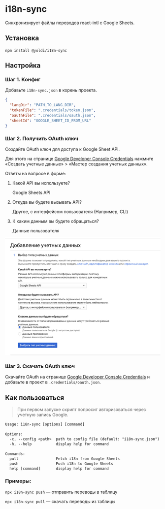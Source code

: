 # i18n-sync

Синхронизирует файлы переводов react-intl с Google Sheets.

## Установка

`npm install @yoldi/i18n-sync`

## Настройка

### Шаг 1. Конфиг

Добавьте `i18n-sync.json` в корень проекта.

```json
{
  "langDir": "PATH_TO_LANG_DIR",
  "tokenFile": ".credentials/token.json",
  "oauthFile": ".credentials/oauth.json",
  "sheetId": "GOOGLE_SHEET_ID_FROM_URL"
}
```

### Шаг 2. Получить OAuth ключ

Создайте OAuth ключ для доступа к Google Sheet API.

Для этого на странице
[Google Developer Console Credentials](https://console.cloud.google.com/apis/credentials) нажмите «Создать учетные
данные» > «Мастер создания учетных данных».

Ответы на вопросе в форме:

1. Какой API вы используете?

   Google Sheets API

2. Откуда вы будете вызывать API?

   Другое, с интерфейсом пользователя (Например, CLI)

3. К каким данным вы будете обращаться?

   Данные пользователя

![](media/google-console-credentials-wilzard.png)

### Шаг 3. Скачать OAuth ключ

Скачайте OAuth на странице [Google Developer Console Credentials](https://console.cloud.google.com/apis/credentials) и
добавьте в проект в `.credentials/oauth.json`.

## Как пользоваться

> При первом запуске скрипт попросит авторизоваться через учетную запись Google.

```
Usage: i18n-sync [options] [command]

Options:
  -c, --config <path>  path to config file (default: "i18n-sync.json")
  -h, --help           display help for command

Commands:
  pull                 Fetch i18n from Google Sheets
  push                 Push i18n to Google Sheets
  help [command]       display help for command

```

### Примеры:

`npx i18n-sync push` — отправить переводы в таблицу

`npx i18n-sync pull` — скачать переводы из таблицы
